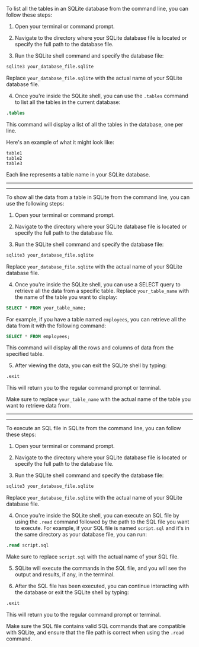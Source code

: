 To list all the tables in an SQLite database from the command line, you can follow these steps:

1. Open your terminal or command prompt.

2. Navigate to the directory where your SQLite database file is located or specify the full path to the database file.

3. Run the SQLite shell command and specify the database file:

```bash
sqlite3 your_database_file.sqlite
```

Replace `your_database_file.sqlite` with the actual name of your SQLite database file.

4. Once you're inside the SQLite shell, you can use the `.tables` command to list all the tables in the current database:

```sql
.tables
```

This command will display a list of all the tables in the database, one per line.

Here's an example of what it might look like:

```
table1
table2
table3
```

Each line represents a table name in your SQLite database.


------------------------------
------------------------------

To show all the data from a table in SQLite from the command line, you can use the following steps:

1. Open your terminal or command prompt.

2. Navigate to the directory where your SQLite database file is located or specify the full path to the database file.

3. Run the SQLite shell command and specify the database file:

```bash
sqlite3 your_database_file.sqlite
```

Replace `your_database_file.sqlite` with the actual name of your SQLite database file.

4. Once you're inside the SQLite shell, you can use a SELECT query to retrieve all the data from a specific table. Replace `your_table_name` with the name of the table you want to display:

```sql
SELECT * FROM your_table_name;
```

For example, if you have a table named `employees`, you can retrieve all the data from it with the following command:

```sql
SELECT * FROM employees;
```

This command will display all the rows and columns of data from the specified table.

5. After viewing the data, you can exit the SQLite shell by typing:

```sql
.exit
```

This will return you to the regular command prompt or terminal.

Make sure to replace `your_table_name` with the actual name of the table you want to retrieve data from.

-----------------------------
-----------------------------

To execute an SQL file in SQLite from the command line, you can follow these steps:

1. Open your terminal or command prompt.

2. Navigate to the directory where your SQLite database file is located or specify the full path to the database file.

3. Run the SQLite shell command and specify the database file:

```bash
sqlite3 your_database_file.sqlite
```

Replace `your_database_file.sqlite` with the actual name of your SQLite database file.

4. Once you're inside the SQLite shell, you can execute an SQL file by using the `.read` command followed by the path to the SQL file you want to execute. For example, if your SQL file is named `script.sql` and it's in the same directory as your database file, you can run:

```sql
.read script.sql
```

Make sure to replace `script.sql` with the actual name of your SQL file.

5. SQLite will execute the commands in the SQL file, and you will see the output and results, if any, in the terminal.

6. After the SQL file has been executed, you can continue interacting with the database or exit the SQLite shell by typing:

```sql
.exit
```

This will return you to the regular command prompt or terminal.

Make sure the SQL file contains valid SQL commands that are compatible with SQLite, and ensure that the file path is correct when using the `.read` command.
